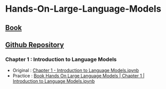# Hands-On-Large-Language-Models

## [Book](https://www.oreilly.com/library/view/hands-on-large-language/9781098150952/)
## [Github Repository](https://github.com/HandsOnLLM/Hands-On-Large-Language-Models)

### Chapter 1 : Introduction to Language Models 

- Original : [Chapter 1 - Introduction to Language Models.ipynb](https://colab.research.google.com/github/HandsOnLLM/Hands-On-Large-Language-Models/blob/main/chapter01/Chapter%201%20-%20Introduction%20to%20Language%20Models.ipynb)
- Practice : [Book Hands On Large Language Models | Chapter 1 | Introduction to Language Models.ipynb](https://github.com/HanifaElahi/Hands-On-Large-Language-Models/blob/main/Book%20Hands%20On%20Large%20Language%20Models%20%7C%20Chapter%201%20%7C%20Introduction%20to%20Language%20Models.ipynb)

